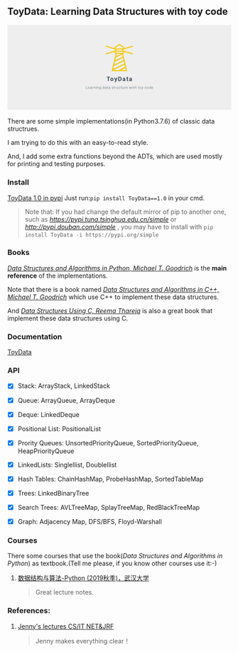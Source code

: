 ## ToyData: Learning Data Structures with toy code

![](https://github.com/shenxiangzhuang/ToyData/raw/master/toydata.png)


There are some simple implementations(in Python3.7.6) of classic data structrues.

I am trying to do this with an easy-to-read style.

And, I add some extra functions beyond the ADTs, which are used mostly for printing and testing purposes.

### Install
[ToyData 1.0 in pypi](https://pypi.org/project/ToyData/1.0/)
Just run:`pip install ToyData==1.0` in your cmd.

>Note that: If you had change the default mirror of pip to another one,
>such as *https://pypi.tuna.tsinghua.edu.cn/simple* or *http://pypi.douban.com/simple* , you may have to install with `pip install ToyData -i https://pypi.org/simple`


### Books

[*Data Structures and Algorithms in Python, Michael T. Goodrich*](https://www.amazon.com/Structures-Algorithms-Python-Michael-Goodrich/dp/1118290275/ref=sr_1_4?qid=1580122939&refinements=p_27%3AMichael+T.+Goodrich&s=books&sr=1-4&text=Michael+T.+Goodrich)
is the **main reference** of the implementations.

Note that there is a book named [*Data Structures and Algorithms in C++, Michael T. Goodrich*](https://www.amazon.com/Data-Structures-Algorithms-Michael-Goodrich/dp/0470383275/ref=sr_1_2?qid=1580122957&refinements=p_27%3AMichael+T.+Goodrich&s=books&sr=1-2&text=Michael+T.+Goodrich) which use C++ to implement these data structures.

And [*Data Structures Using C, Reema Thareja*](https://www.amazon.in/Data-Structures-Using-Reema-Thareja/dp/0198099304/ref=sr_1_1?qid=1580122713&refinements=p_27%3AReema+Thareja&s=books&sr=1-1) is also a great book that implement these data structures using C.



### Documentation
[ToyData](http://datahonor.com/ToyData/)


### API

- [x] Stack: ArrayStack, LinkedStack
- [x] Queue: ArrayQueue, ArrayDeque
- [x] Deque: LinkedDeque
- [x] Positional List: PositionalList
- [x] Prority Queues: UnsortedPriorityQueue, SortedPriorityQueue, HeapPriorityQueue
- [x] LinkedLists: Singlellist, Doublellist
- [x] Hash Tables: ChainHashMap, ProbeHashMap, SortedTableMap
- [x] Trees: LinkedBinaryTree
- [x] Search Trees: AVLTreeMap, SplayTreeMap, RedBlackTreeMap
- [x] Graph: Adjacency Map, DFS/BFS, Floyd-Warshall



### Courses
There some courses that use the book(*Data Structures and Algorithms in Python*) as textbook.(Tell me please, if you know other courses use it:-)

1. [数据结构与算法-Python (2019秋季)，武汉大学](http://xpzhang.me/)
    >Great lecture notes.


### References:

1. [Jenny's lectures CS/IT NET&JRF](https://www.youtube.com/channel/UCM-yUTYGmrNvKOCcAl21g3w/playlists)
    >Jenny makes everything clear！
